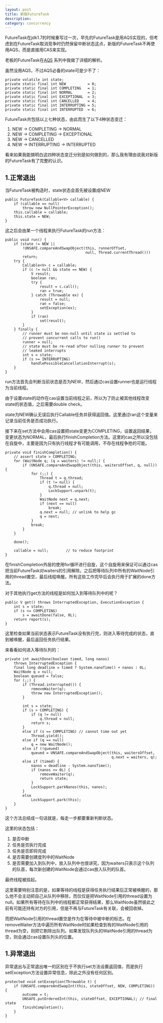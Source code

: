 ```yaml
---
layout: post
title: 新版FutureTask
description: 
category: concurrency
---
```


FutureTask在jdk1.7的时候重写过一次，早先的FutureTask是用AQS实现的，但考虑到在FutureTask取消竞争时仍然保留中断状态这点，新版的FutureTask不再使用AQS，而是直接用CAS来实现。

老板的FutureTask在[AQS](http://bigbully.github.io/AbstractQueuedSynchronizer/)
系列中我做了详细的解析。

虽然没用AQS，不过AQS必备的state可是少不了：

	private volatile int state;
    private static final int NEW          = 0;
    private static final int COMPLETING   = 1;
    private static final int NORMAL       = 2;
    private static final int EXCEPTIONAL  = 3;
    private static final int CANCELLED    = 4;
    private static final int INTERRUPTING = 5;
    private static final int INTERRUPTED  = 6;

FutureTask共包括以上七种状态，由此而生了以下4种状态变迁：

 1. NEW -> COMPLETING -> NORMAL
 2. NEW -> COMPLETING -> EXCEPTIONAL
 3. NEW -> CANCELLED
 4. NEW -> INTERRUPTING -> INTERRUPTED

看来如果我能搞明白这四种状态变迁分别是如何做到的，那么我有理由说我对新版的FutureTask有了完整的认识。

1.正常退出
-------------

当FutureTask被构造时，state状态会首先被设置成NEW

	public FutureTask(Callable<V> callable) {
        if (callable == null)
            throw new NullPointerException();
        this.callable = callable;
        this.state = NEW;
    }


这之后会由某一个线程来执行FutureTask的run方法：

	public void run() {
        if (state != NEW ||
            !UNSAFE.compareAndSwapObject(this, runnerOffset,
                                         null, Thread.currentThread()))
            return;
        try {
            Callable<V> c = callable;
            if (c != null && state == NEW) {
                V result;
                boolean ran;
                try {
                    result = c.call();
                    ran = true;
                } catch (Throwable ex) {
                    result = null;
                    ran = false;
                    setException(ex);
                }
                if (ran)
                    set(result);
            }
        } finally {
            // runner must be non-null until state is settled to
            // prevent concurrent calls to run()
            runner = null;
            // state must be re-read after nulling runner to prevent
            // leaked interrupts
            int s = state;
            if (s >= INTERRUPTING)
                handlePossibleCancellationInterrupt(s);
        }
    }

run方法首先会判断当前状态是否为NEW，然后通过cas设置runner也是运行线程为当前线程。

由于设置state的动作在cas设置当前线程之前，所以为了防止被其他线程改变state的状态值，之后需要double check。

state为NEW确认无误后执行Callable任务并获得返回值。这里通过ran这个变量来记录当前任务是否成功执行。

接下来在set方法中会用cas设置把state变更为COMPLETING，设置返回结果，变更状态为NORMAL，最后执行finishCompletion方法。这里的cas之所以没包括在自旋中，主要是因为只有执行线程才有可能调用，不存在线程争抢的可能。

	private void finishCompletion() {
        // assert state > COMPLETING;
        for (WaitNode q; (q = waiters) != null;) {
            if (UNSAFE.compareAndSwapObject(this, waitersOffset, q, null)) {
                for (;;) {
                    Thread t = q.thread;
                    if (t != null) {
                        q.thread = null;
                        LockSupport.unpark(t);
                    }
                    WaitNode next = q.next;
                    if (next == null)
                        break;
                    q.next = null; // unlink to help gc
                    q = next;
                }
                break;
            }
        }

        done();

        callable = null;        // to reduce footprint
    }

在finishCompletion外层的使用for循环进行自旋，这个自旋用来保证可以通过cas把当前FutureTask对waiters的引用解除。之后把等待队列中所有的WaitNode引用的thread置空，最后线程唤醒。所有这些工作完毕后会执行用于扩展的done方法。

对于其他执行get方法的线程是如何加入到等待队列中的呢？

	public V get() throws InterruptedException, ExecutionException {
        int s = state;
        if (s <= COMPLETING)
            s = awaitDone(false, 0L);
        return report(s);
    }

这里检查如果当前状态表示FutureTask没有执行完，则进入等待完成的状态，直到被唤醒，最后返回任务执行结果。

来看看如何进入等待队列的：

	private int awaitDone(boolean timed, long nanos)
        throws InterruptedException {
        final long deadline = timed ? System.nanoTime() + nanos : 0L;
        WaitNode q = null;
        boolean queued = false;
        for (;;) {
            if (Thread.interrupted()) {
                removeWaiter(q);
                throw new InterruptedException();
            }

            int s = state;
            if (s > COMPLETING) {
                if (q != null)
                    q.thread = null;
                return s;
            }
            else if (s == COMPLETING) // cannot time out yet
                Thread.yield();
            else if (q == null)
                q = new WaitNode();
            else if (!queued)
                queued = UNSAFE.compareAndSwapObject(this, waitersOffset,
                                                     q.next = waiters, q);
            else if (timed) {
                nanos = deadline - System.nanoTime();
                if (nanos <= 0L) {
                    removeWaiter(q);
                    return state;
                }
                LockSupport.parkNanos(this, nanos);
            }
            else
                LockSupport.park(this);
        }
    }

这个方法总结成一句话就是，每走一步都要重新判断状态。

这里的状态包括：

 1. 是否中断
 2. 任务是否执行完成
 3. 任务是否即将完成
 4. 是否需要创建度列中的WaitNode
 5. 是否需要加入到队列中，放入队列中也很讲究，因为waiters只表示这个队列的队首，每次新创建的WaitNode会通过cas放入队列的队首。
 
最终线程被挂起。

这里需要特别注意的是，如果等待的线程是获得任务执行结果后正常被唤醒的，那么他不会主动把自己从队列中移除，而仅仅是把WaitNode引用的thread设置为null。如果所有等待在队列中的线程都正常获得结果，那么WaitNode虽然彼此之前有可能还持有对方的引用，但是不再与FutureTask有关联，会被回收掉。

而把WaitNode引用的thread置空是作为在等待中被中断的标志。在removeWaiter方法中遍历所有WaitNode时如果检查到有的WaitNode引用的thread为空，则把它剔除出队列。如果发现队列头的WaitNode引用的thread为空，则会通过cas设置队列头的位置。
	

1.异常退出
-------------
    
异常退出与正常退出唯一的区别在于不执行set方法设置返回值，而是执行setException方法设置异常信息，除此之外没有任何区别。

	protected void setException(Throwable t) {
        if (UNSAFE.compareAndSwapInt(this, stateOffset, NEW, COMPLETING)) {
            outcome = t;
            UNSAFE.putOrderedInt(this, stateOffset, EXCEPTIONAL); // final state
            finishCompletion();
        }
    }

